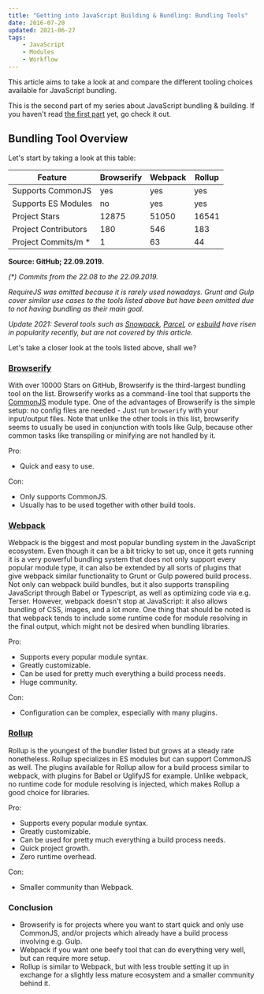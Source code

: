 ```yaml
---
title: "Getting into JavaScript Building & Bundling: Bundling Tools"
date: 2016-07-20
updated: 2021-06-27
tags:
    - JavaScript
    - Modules
    - Workflow
---
```


This article aims to take a look at and compare the different tooling choices available for JavaScript bundling.

This is the second part of my series about JavaScript bundling & building. If you haven't read [the first part](https://rilling.dev/blog/getting-into-javascript-building-and-bundling-modules) yet, go check it out.

<!-- more -->

## Bundling Tool Overview

Let's start by taking a look at this table:

| Feature              | Browserify | Webpack | Rollup |
| -------------------- | ---------- | ------- | ------ |
| Supports CommonJS    | yes        | yes     | yes    |
| Supports ES Modules  | no         | yes     | yes    |
| Project Stars        | 12875      | 51050   | 16541  |
| Project Contributors | 180        | 546     | 183    |
| Project Commits/m \* | 1          | 63      | 44     |

**Source: GitHub; 22.09.2019.**

_(\*) Commits from the 22.08 to the 22.09.2019._

_RequireJS was omitted because it is rarely used nowadays. Grunt and Gulp cover similar use cases to the tools listed above but have been omitted due to not having bundling as their main goal._

_Update 2021: Several tools such as [Snowpack](https://www.snowpack.dev/), [Parcel](https://parceljs.org/), or [esbuild](https://esbuild.github.io/) have risen in popularity recently, but are not covered by this article._

Let's take a closer look at the tools listed above, shall we?

### [Browserify](http://browserify.org/)

With over 10000 Stars on GitHub, Browserify is the third-largest bundling tool on the list. Browserify works as a command-line tool that supports the [CommonJS](https://rilling.dev/getting-into-JavaScript-building-and-bundling-part-1-modules) module type. One of the advantages of Browserify is the simple setup: no config files are needed - Just run `browserify` with your input/output files.
Note that unlike the other tools in this list, browserify seems to usually be used in conjunction with tools like Gulp, because other common tasks like transpiling or minifying are not handled by it.

Pro:

-   Quick and easy to use.

Con:

-   Only supports CommonJS.
-   Usually has to be used together with other build tools.

### [Webpack](https://webpack.github.io/)

Webpack is the biggest and most popular bundling system in the JavaScript ecosystem. Even though it can be a bit tricky to set up, once it gets running it is a very powerful bundling system that does not only support every popular module type, it can also be extended by all sorts of plugins that give webpack similar functionality to Grunt or Gulp powered build process. Not only can webpack build bundles, but it also supports transpiling JavaScript through Babel or Typescript, as well as optimizing code via e.g. Terser. However, webpack doesn't stop at JavaScript: it also allows bundling of CSS, images, and a lot more.
One thing that should be noted is that webpack tends to include some runtime code for module resolving in the final output, which might not be desired when bundling libraries.

Pro:

-   Supports every popular module syntax.
-   Greatly customizable.
-   Can be used for pretty much everything a build process needs.
-   Huge community.

Con:

-   Configuration can be complex, especially with many plugins.

### [Rollup](http://rollupjs.org/)

Rollup is the youngest of the bundler listed but grows at a steady rate nonetheless. Rollup specializes in ES modules but can support CommonJS as well. The plugins available for Rollup allow for a build process similar to webpack, with plugins for Babel or UglifyJS for example.
Unlike webpack, no runtime code for module resolving is injected, which makes Rollup a good choice for libraries.

Pro:

-   Supports every popular module syntax.
-   Greatly customizable.
-   Can be used for pretty much everything a build process needs.
-   Quick project growth.
-   Zero runtime overhead.

Con:

-   Smaller community than Webpack.

### Conclusion

-   Browserify is for projects where you want to start quick and only use CommonJS, and/or projects which already have a build process involving e.g. Gulp.
-   Webpack if you want one beefy tool that can do everything very well, but can require more setup.
-   Rollup is similar to Webpack, but with less trouble setting it up in exchange for a slightly less mature ecosystem and a smaller community behind it.

